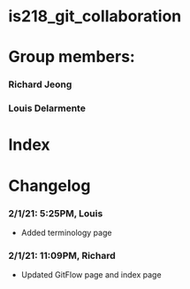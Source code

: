 # is218_git_collaboration  
# Group members:  
### Richard Jeong  
### Louis Delarmente  
# Index  
# Changelog  
### 2/1/21: 5:25PM, Louis  
- Added terminology page  
### 2/1/21: 11:09PM, Richard
- Updated GitFlow page and index page
